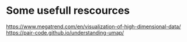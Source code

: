 # Some usefull rescources
https://www.megatrend.com/en/visualization-of-high-dimensional-data/
https://pair-code.github.io/understanding-umap/
